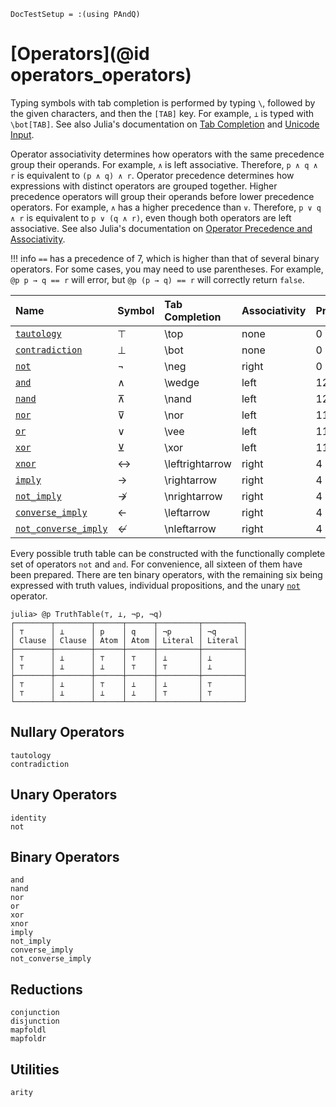 
```@meta
DocTestSetup = :(using PAndQ)
```

# [Operators](@id operators_operators)

Typing symbols with tab completion is performed by typing `\`, followed by the given characters, and then the `[TAB]` key. For example, `⊥` is typed with `\bot[TAB]`. See also Julia's documentation on [Tab Completion](https://docs.julialang.org/en/v1/stdlib/REPL/#Tab-completion) and [Unicode Input](https://docs.julialang.org/en/v1/manual/unicode-input/).

Operator associativity determines how operators with the same precedence group their operands. For example, `∧` is left associative. Therefore, `p ∧ q ∧ r` is equivalent to `(p ∧ q) ∧ r`. Operator precedence determines how expressions with distinct operators are grouped together. Higher precedence operators will group their operands before lower precedence operators. For example, `∧` has a higher precedence than `∨`. Therefore, `p ∨ q ∧ r` is equivalent to `p ∨ (q ∧ r)`, even though both operators are left associative. See also Julia's documentation on [Operator Precedence and Associativity](https://docs.julialang.org/en/v1/manual/mathematical-operations/#Operator-Precedence-and-Associativity).

!!! info
    `==` has a precedence of 7, which is higher than that of several binary operators. For some cases, you may need to use parentheses. For example, `@p p → q == r` will error, but `@p (p → q) == r` will correctly return `false`.

| Name                         | Symbol | Tab Completion   | Associativity | Precedence |
|:-----------------------------|:-------|:-----------------|:--------------|:-----------|
| [`tautology`](@ref)          | ⊤      | \\top            | none          | 0          |
| [`contradiction`](@ref)      | ⊥      | \\bot            | none          | 0          |
| [`not`](@ref)                | ¬      | \\neg            | right         | 0          |
| [`and`](@ref)                | ∧      | \\wedge          | left          | 12         |
| [`nand`](@ref)               | ⊼      | \\nand           | left          | 12         |
| [`nor`](@ref)                | ⊽      | \\nor            | left          | 11         |
| [`or`](@ref)                 | ∨      | \\vee            | left          | 11         |
| [`xor`](@ref)                | ⊻      | \\xor            | left          | 11         |
| [`xnor`](@ref)               | ↔      | \\leftrightarrow | right         | 4          |
| [`imply`](@ref)              | →      | \\rightarrow     | right         | 4          |
| [`not_imply`](@ref)          | ↛      | \\nrightarrow    | right         | 4          |
| [`converse_imply`](@ref)     | ←      | \\leftarrow      | right         | 4          |
| [`not_converse_imply`](@ref) | ↚      | \\nleftarrow     | right         | 4          |

Every possible truth table can be constructed with the functionally complete set of operators `not` and `and`. For convenience, all sixteen of them have been prepared. There are ten binary operators, with the remaining six being expressed with truth values, individual propositions, and the unary [`not`](@ref) operator.

```jldoctest
julia> @p TruthTable(⊤, ⊥, ¬p, ¬q)
┌────────┬────────┬──────┬──────┬─────────┬─────────┐
│ ⊤      │ ⊥      │ p    │ q    │ ¬p      │ ¬q      │
│ Clause │ Clause │ Atom │ Atom │ Literal │ Literal │
├────────┼────────┼──────┼──────┼─────────┼─────────┤
│ ⊤      │ ⊥      │ ⊤    │ ⊤    │ ⊥       │ ⊥       │
│ ⊤      │ ⊥      │ ⊥    │ ⊤    │ ⊤       │ ⊥       │
├────────┼────────┼──────┼──────┼─────────┼─────────┤
│ ⊤      │ ⊥      │ ⊤    │ ⊥    │ ⊥       │ ⊤       │
│ ⊤      │ ⊥      │ ⊥    │ ⊥    │ ⊤       │ ⊤       │
└────────┴────────┴──────┴──────┴─────────┴─────────┘
```

## Nullary Operators

```@docs
tautology
contradiction
```

## Unary Operators

```@docs
identity
not
```

## Binary Operators

```@docs
and
nand
nor
or
xor
xnor
imply
not_imply
converse_imply
not_converse_imply
```

## Reductions

```@docs
conjunction
disjunction
mapfoldl
mapfoldr
```

## Utilities

```@docs
arity
```
